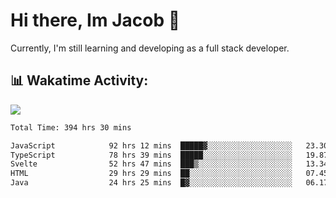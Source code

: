 # Hi there, Im Jacob 👋
Currently, I'm still learning and developing as a full stack developer.

## 📊 Wakatime Activity:

![](https://wakatime.com/share/@bfeff6fe-7f39-433c-bc17-53e716b9a274/5ea5f349-8c2f-4586-bc8c-eb76702f8e49.svg)

<!--START_SECTION:waka-->

```txt
Total Time: 394 hrs 30 mins

JavaScript            92 hrs 12 mins  █████▓░░░░░░░░░░░░░░░░░░░   23.30 %
TypeScript            78 hrs 39 mins  █████░░░░░░░░░░░░░░░░░░░░   19.87 %
Svelte                52 hrs 47 mins  ███▒░░░░░░░░░░░░░░░░░░░░░   13.34 %
HTML                  29 hrs 29 mins  ██░░░░░░░░░░░░░░░░░░░░░░░   07.45 %
Java                  24 hrs 25 mins  █▓░░░░░░░░░░░░░░░░░░░░░░░   06.17 %
```

<!--END_SECTION:waka-->
